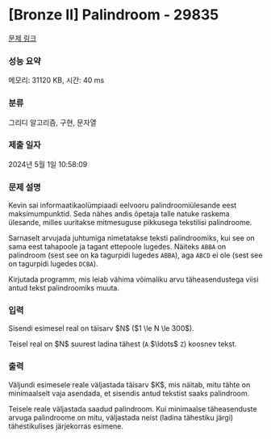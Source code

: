# [Bronze II] Palindroom - 29835 

[문제 링크](https://www.acmicpc.net/problem/29835) 

### 성능 요약

메모리: 31120 KB, 시간: 40 ms

### 분류

그리디 알고리즘, 구현, 문자열

### 제출 일자

2024년 5월 1일 10:58:09

### 문제 설명

<p>Kevin sai informaatikaolümpiaadi eelvooru palindroomiülesande eest maksimumpunktid. Seda nähes andis õpetaja talle natuke raskema ülesande, milles uuritakse mitmesuguse pikkusega tekstilisi palindroome.</p>

<p>Sarnaselt arvujada juhtumiga nimetatakse teksti palindroomiks, kui see on sama eest tahapoole ja tagant ettepoole lugedes. Näiteks <code>ABBA</code> on palindroom (sest see on ka tagurpidi lugedes <code>ABBA</code>), aga <code>ABCD</code> ei ole (sest see on tagurpidi lugedes <code>DCBA</code>).</p>

<p>Kirjutada programm, mis leiab vähima võimaliku arvu täheasendustega viisi antud tekst palindroomiks muuta.</p>

### 입력 

 <p>Sisendi esimesel real on täisarv $N$ ($1 \le N \le 300$).</p>

<p>Teisel real on $N$ suurest ladina tähest (<code>A</code> $\ldots$ <code>Z</code>) koosnev tekst.</p>

### 출력 

 <p>Väljundi esimesele reale väljastada täisarv $K$, mis näitab, mitu tähte on minimaalselt vaja asendada, et sisendis antud tekstist saaks palindroom.</p>

<p>Teisele reale väljastada saadud palindroom. Kui minimaalse täheasenduste arvuga palindroome on mitu, väljastada neist (ladina tähestiku järgi) tähestikulises järjekorras esimene.</p>

